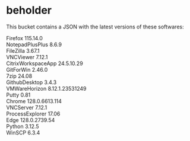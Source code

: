 # beholder
This bucket contains a JSON with the latest versions of these softwares:

Firefox            115.14.0         
NotepadPlusPlus    8.6.9            
FileZilla          3.67.1           
VNCViewer          7.12.1           
CitrixWorkspaceApp 24.5.10.29       
GitForWin          2.46.0           
7zip               24.08            
GithubDesktop      3.4.3            
VMWareHorizon      8.12.1.23531249  
Putty              0.81             
Chrome             128.0.6613.114   
VNCServer          7.12.1           
ProcessExplorer    17.06            
Edge               128.0.2739.54    
Python             3.12.5           
WinSCP             6.3.4            



